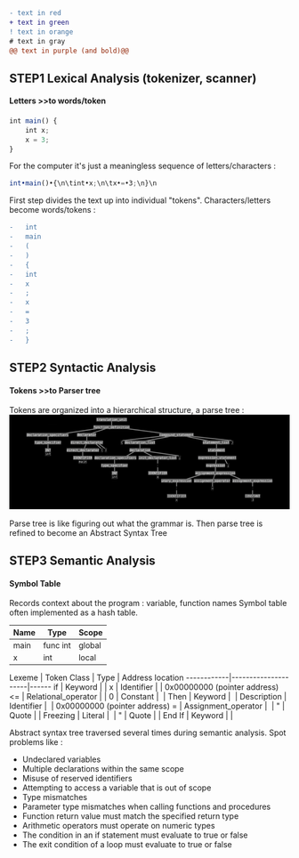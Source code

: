 ```diff
- text in red
+ text in green
! text in orange
# text in gray
@@ text in purple (and bold)@@
```


## STEP1 Lexical Analysis (tokenizer, scanner)
#### Letters >>to words/token

```javascript
int main() {
    int x;
    x = 3;
}
```

For the computer it's just a meaningless sequence of letters/characters :
```javascript
int•main()•{\n\tint•x;\n\tx•=•3;\n}\n
```

First step divides the text up into individual "tokens".
Characters/letters become words/tokens :

```diff
-   int
-   main
-   (
-   )
-   {
-   int
-   x
-   ;
-   x
-   =
-   3
-   ;
-   }
```


## STEP2 Syntactic Analysis
#### Tokens >>to Parser tree

Tokens are organized into a hierarchical structure, a parse tree :
![parsetree](parsetree.png)


Parse tree is like figuring out what the grammar is.
Then parse tree is refined to become an Abstract Syntax Tree


## STEP3 Semantic Analysis
#### Symbol Table

Records context about the program : variable, function names
Symbol table often implemented as a hash table.

 Name | Type     | Scope
------|----------|------
main  | func int | global
x     | int      | local

 Lexeme     | Token Class         | Type | Address location
------------|---------------------|------
if          | Keyword             |      |
x           | Identifier          |      | 0x00000000 (pointer address)
<=          | Relational_operator |      |
0           | Constant            |      |
Then        | Keyword             |      |
Description | Identifier          |      | 0x00000000 (pointer address)
=           | Assignment_operator |      |
"           | Quote               |      |
Freezing    | Literal             |      |
"           | Quote               |      |
End If      | Keyword             |      |

Abstract syntax tree traversed several times during semantic analysis.
Spot problems like :
- Undeclared variables
- Multiple declarations within the same scope
- Misuse of reserved identifiers
- Attempting to access a variable that is out of scope
- Type mismatches
- Parameter type mismatches when calling functions and procedures
- Function return value must match the specified return type
- Arithmetic operators must operate on numeric types
- The condition in an if statement must evaluate to true or false
- The exit condition of a loop must evaluate to true or false


